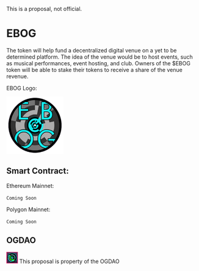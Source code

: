 This is a proposal, not official. 
# EBOG
The token will help fund a decentralized digital venue on a yet to be determined platform. The idea of the venue would be to host events, such as musical performances, event hosting, and club. Owners of the $EBOG token will be able to stake their tokens to receive a share of the venue revenue. 

EBOG Logo:

<img src="https://github.com/EBOGDAO/EBOG/blob/init/img/EBOG.png" data-canonical-src="https://github.com/EBOGDAO/EBOG/blob/init/img/EBOG.png" width="150" height="150" />

## Smart Contract:

Ethereum Mainnet:

` Coming Soon `

Polygon Mainnet:

` Coming Soon `

## OGDAO

<img src="https://github.com/EBOGDAO/EBOG/blob/init/img/OGDAO.jpg" data-canonical-src="https://github.com/EBOGDAO/EBOG/blob/init/img/OGDAO.jpg" width="30" height="30" /> This proposal is property of the OGDAO
